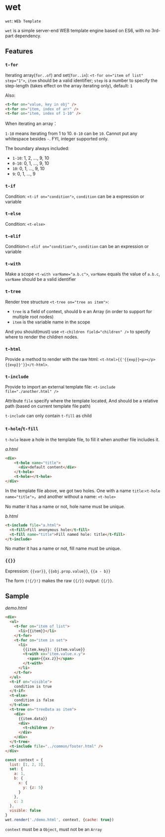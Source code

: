 # wet

`wet`: `WEb Template`

`wet` is a simple server-end WEB template engine based on ES6, with no 3rd-part dependency.

## Features

### `t-for`

Iterating array(`for..of`) and set(`for..in`): 
`<t-for on="item of list" step="1">`,
`item` should be a valid identifier;
`step` is a number to specify the step-length (takes effect on the array iterating only), default: `1`

Also:

```html
<t-for on="value, key in obj" />
<t-for on="item, index of arr" />
<t-for on="item, index of 1-10" />
```

When iterating an array：

`1-10` means iterating from 1 to 10. `0-10` can be `10`. 
Cannot put any whitespace besides `-`. FYI, integer supported only.

The boundary always included:

- `1-10`: 1, 2, ..., 9, 10
- `0-10`: 0, 1, ..., 9, 10
- `10`: 0, 1, ..., 9, 10
- `9`: 0, 1, ..., 9

### `t-if`

Condition: `<t-if on="condition">`, `condition` can be a expression or variable

### `t-else`

Condition: `<t-else>`

### `t-elif`

Condition`<t-elif on="condition">`, `condition` can be an expression or variable

### `t-with`

Make a scope `<t-with varName="a.b.c">`, `varName` equals the value of `a.b.c`,  `varName` should be a valid identifier

### `t-tree`

Render tree structure `<t-tree on="tree as item">`:

- `tree` is a field of context, should b e an Array (in order to support for multiple root nodes)
- `item` is the variable name in the scope

And you should(must) use `<t-children field="children" />` to specify where to render the children nodes.

### `t-html`

Provide a method to render with the raw html: `<t-html>{{'{{exp}}<p></p>{{exp}}'}}</t-html>`.

### `t-include`

Provide to import an external template file: `<t-include file="./another.html" />`

Attribute `file` specify where the template located, And should be a relative path (based on current template file path)

`t-include` can only contain `t-fill` as child

### `t-hole`/`t-fill`

`t-hole` leave a hole in the template file, to fill it when another file includes it.

_a.html_
```html
<div>
    <t-hole name="title">
      <div>default content</div>
    </t-hole>
    <t-hole></t-hole>
</div>
```

In the template file above, we got two holes. 
One with a name `title`:`<t-hole name="title">`，and another without a name: `<t-hole>`

No matter it has a name or not, hole name must be unique.

_b.html_
```html
<t-include file="a.html">
  <t-fill>Fill anonymous hole</t-fill>
  <t-fill name="title">Fill named hole: title</t-fill>
</t-include>
```

No matter it has a name or not, fill name must be unique.

### `{{}}`

Expression: `{{var}}`, `{{obj.prop.value}}`, `{{a - b}}`

The form `{!{/}!}` makes the raw `{{/}}` output: `{{/}}`.

## Sample

_demo.html_

```html
<div>
  <ul>
    <t-for on="item of list">
      <li>{{item}}</li>
    </t-for>
    <t-for on="item in set">
      <li>
        {{item.key}}: {{item.value}}
        <t-with xx="item.value.x.y">
          <span>{{xx.z}}</span>
        </t-with>
      </li>
    </t-for>
  </ul>
  <t-if on="visible">
    condition is true
  </t-if>
  <t-else>
    condition is false
  </t-else>
  <t-tree on="treeData as item">
    <div>
      {{item.data}}
      <div>
      	<t-children />    
      </div>
    </div>
  </t-tree>
  <t-include file="../common/footer.html" />
</div>
```

```javascript
const context = {
  list: [1, 2, 3],
  set: {
    a: 1,
    b: {
      x: {
        y: {z: 5}
      }
    },
    c: 3
  },
  visible: false
}
wet.render('./demo.html', context, {cache: true})
```

`context` must be a `Object`, must not be an `Array`
